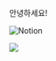 안녕하세요! 

<img alt="Notion" src ="https://img.shields.io/badge/Portipolo-000000.svg?&style=for-the-badge&logo=000000&logoColor=black"/>
<p>
  <img src="https://img.shields.io/badge/Notion-#000000?style=flat-square&logo=Notion&logoColor=white"/>
</p>

